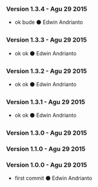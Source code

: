 ### Version 1.3.4 - Agu 29 2015
* ok bude ⚫ Edwin Andrianto

### Version 1.3.3 - Agu 29 2015
* ok ok ⚫ Edwin Andrianto

### Version 1.3.2 - Agu 29 2015
* ok ok ⚫ Edwin Andrianto

### Version 1.3.1 - Agu 29 2015
* ok ok ⚫ Edwin Andrianto

### Version 1.3.0 - Agu 29 2015


### Version 1.1.0 - Agu 29 2015


### Version 1.0.0 - Agu 29 2015
 * first commit ⚫ Edwin Andrianto

